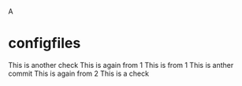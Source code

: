 A
# configfiles
This is another check
This is again from 1
This is from 1
This is anther commit
This is again from 2
This is a check
